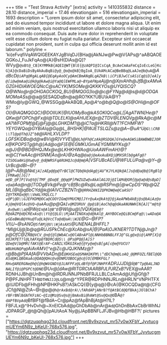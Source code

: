 +++
title = "Test Strava Activity"
[extra]
activity = 1410355832
distance = 28.10
distance_imperial = 17.46
elevationgain = 516
elevationgain_imperial = 1693
description = "Lorem ipsum dolor sit amet, consectetur adipiscing elit, sed do eiusmod tempor incididunt ut labore et dolore magna aliqua. Ut enim ad minim veniam, quis nostrud exercitation ullamco laboris nisi ut aliquip ex ea commodo consequat. Duis aute irure dolor in reprehenderit in voluptate velit esse cillum dolore eu fugiat nulla pariatur. Excepteur sint occaecat cupidatat non proident, sunt in culpa qui officia deserunt mollit anim id est laborum."
polyline = 'ki{eFvqfiVqAWQIGEEKAYJgBVqDJ{BHa@jAkNJw@Pw@V{APs@^aABQAOEQGKoJ_FuJkFqAo@{A}@sH{DiAs@Q]?WVy@`@oBt@_CB]KYMMkB{AQEI@WT{BlE{@zAQPI@ICsCqA_BcAeCmAaFmCqIoEcLeG}KcG}A}@cDaBiDsByAkAuBqBi@y@_@o@o@kB}BgIoA_EUkAMcACa@BeBBq@LaAJe@b@uA`@_AdBcD`@iAPq@RgALqAB{@EqAyAoOCy@AmCBmANqBLqAZkB\\iCPiBJwCCsASiCq@iD]eA]y@[i@w@mAa@i@k@g@kAw@i@Ya@Q]EWFMLa@~BYpAFNpA`Aj@n@X`@V`AHh@JfB@xAMvAGZGHIDIAWOEQNcC@sACYK[MSOMe@QKKKYOs@UYQISCQ?Q@WNo@r@OHGAGCKOQ_BU}@MQGG]Io@@c@FYNg@d@s@d@ODQAMOMaASs@_@a@SESAQDqBn@a@RO?KK?UBU\\kA@Y?WMo@Iy@GWQ_@WSSGg@AkABQB_Ap@_A^o@b@Q@o@IS@OHi@n@OFS?OI}@iAQMQGQC}@DOIIUK{@IUOMyBo@kASOKIQCa@L[|AgATWN[He@?QKw@FOPCh@Fx@l@TDLELKl@aAHIJEX@r@ZTDV@LENQVg@RkA@c@MeA?WFOPMf@Ej@Fj@@LGHKDM?_@_@iC?a@HKRIl@NT?FCHMFW?YEYGWQa@GYBiAIq@Gq@L_BHSHK|@WJETSLQZs@z@_A~@uA^U`@G\\CRB\\Tl@p@Th@JZ^bB`@lAHLXVLDP?LGFSKiDBo@d@wBVi@R]VYVE\\@`@Lh@Fh@CzAk@RSDQA]GYe@eAGWSiBAWBWBIJORK`@KPOPSTg@h@}Ad@o@F[E_@EGMKUGmAEYGMIMYKs@?a@J}@@_BD_@HQJMx@e@LKHKHWAo@UoAAWFmAH}@?w@C[YwAAc@HSNM|Ao@rA}@zAq@`@a@j@eAxAuBXQj@MXSR[b@gAFg@?YISOGaAHi@Xw@v@_@d@WRSFqARUHQJc@d@m@`A[VSFUBcAEU@WFULUPa@v@Y~@UrBc@dBI~@?l@P~ABt@N`HEjA]zAEp@@p@TrBCl@CTQb@k@dAg@jAU^KJYLK@k@A[Js@d@a@b@]RgBl@[FMAw@[]G]?m@D_@F]P[Vu@t@[TMF_@Do@E_@@q@P]PWZUZw@vAkAlAGJOj@IlAMd@OR{@p@a@d@sBpD]v@a@`Aa@n@]TODgBVk@Pe@^cBfBc@Rs@La@RSPm@|@wCpDS^Wp@QZML{@l@qBbCYd@k@lAIVCZBZNTr@`@RRHZANIZQPKDW@e@CaASU?I@YTKRQx@@\\VmALYRQLCL?v@P|@D\\GJEFKDM@OCa@COOYIGm@YMUCM@]JYr@uAx@kAt@}@jAeAPWbAkBj@s@bAiAz@oAj@m@VQlAc@VQ~@aA`Au@p@Q`AIv@MZORUV_@p@iB|AoCh@q@dAaANUNWH[N{AJ[^m@t@_Av@wA\\a@`@W`@In@Al@B^E`@Wl@u@\\[VQ\\K`@Eb@?R@dAZP@d@CRExAs@\\Yt@{@LG\\MjAATINOXo@d@kAl@_AHYBOCe@QiBCm@Fq@\\wADo@AyGEeBWuB@YHu@Tu@Lk@VcCTo@d@aA\\WJE`@G~@FP?VI\\U~@sANO`@SfAMj@U\\WjAsAXS`@UNENALBHFFL?^Ml@Uj@]b@q@RUJSPkChEc@XcAb@sA|@]PaA\\OJKNER?TDTNj@Jn@?p@OfC@ZR`B@VCV_@n@{@l@WbACv@OlABnAPl@LNNHbBBNBLFFJ@^GLg@x@i@|AMP[X}@XOJKPET?l@LhAFXp@fBDRCd@S\\_@Ps@PQ@}A]S?QDe@V]b@MR[fAKt@ErAF~CANILYDKGIKe@{@Yy@e@sB[gA[c@e@YUCU?WBUHUNQPq@`AiArAMV[^e@Zc@JQJKNMz@?r@Bb@PfAAfA@VVbADn@E`@KHSEe@SMAKDKFM\\^dDCh@m@LoAQ_@@MFOZLfBEl@QbASd@KLQBOAaAc@QAQ@QHc@v@ONMJOBOCg@c@]O[EMBKFGL?RHv@ARERGNe@h@{@h@WVGNDt@JLNFPFz@LdBf@f@PJNHPF`ADPJJJDl@I`@B^Tp@bALJNDNALIf@i@PGPCt@DNE`@Uv@[dAw@RITGRCtAARBPJLPJRZxB?VEX_@vAAR?RDNHJJBh@UnBm@h@IRDRJNNJPNbBFRJLLBLCzAmAd@Uf@Gf@?P@PFJNHPFTH`BDTHNJJJ@LG`@m@^YPER@RDPHNNJRLn@HRLN^VNPHTFX@\\UlDFb@FHh@NP@HKPsB?}ASkCQ{@[y@q@}@cA{@KOCQDa@t@{CFGJCf@Nl@ZtA~@r@p@`@h@rAxBd@rA\\fARdAPjANrB?f@AtBCd@QfBkAjJOlBChA?rBFrBNlBdAfKFzAC~@Iz@Mz@Sv@s@jBmAxBi@hAWt@Sv@Qx@O`BA`@?dAPfBVpAd@`BfBlFf@fBdA~Cr@pAz@fApBhBjAt@H?IL?FBFJLx@^lHvDvh@~XnElCbAd@pGhDbAb@nAr@`Ad@`GhDnBbAxCbBrWhNJJDPARGP_@t@Qh@]pAUtAoA`Ny@jJApBBNFLJFJBv@Hb@HBF?\\'
pictures = ["https://dgtzuqphqg23d.cloudfront.net/Bv9xzvut_mr57v0wXFbY_JyvtucgmUEYm6N9z_bKeUI-768x576.jpg", "https://dgtzuqphqg23d.cloudfront.net/Bv9xzvut_mr57v0wXFbY_JyvtucgmUEYm6N9z_bKeUI-768x576.jpg"]
+++